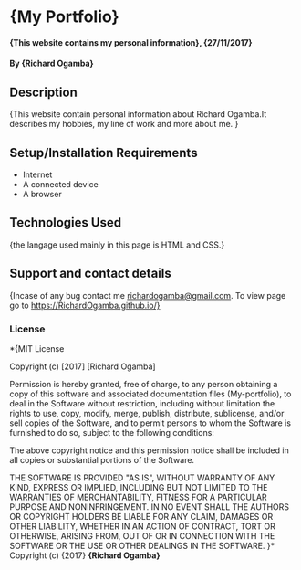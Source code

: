# {My Portfolio}
#### {This website contains my personal information}, {27/11/2017}
#### By **{Richard Ogamba}**
## Description
{This website contain personal information about Richard Ogamba.It describes my hobbies, my line of work and more about me.  }
## Setup/Installation Requirements
* Internet
* A connected device
* A browser
## Technologies Used
{the langage used mainly in this page is HTML and CSS.}
## Support and contact details
{Incase of any bug contact me richardogamba@gmail.com.
To view page go to https://RichardOgamba.github.io/}
### License
*{MIT License

Copyright (c) [2017] [Richard Ogamba]

Permission is hereby granted, free of charge, to any person obtaining a copy
of this software and associated documentation files (My-portfolio), to deal
in the Software without restriction, including without limitation the rights
to use, copy, modify, merge, publish, distribute, sublicense, and/or sell
copies of the Software, and to permit persons to whom the Software is
furnished to do so, subject to the following conditions:

The above copyright notice and this permission notice shall be included in all
copies or substantial portions of the Software.

THE SOFTWARE IS PROVIDED "AS IS", WITHOUT WARRANTY OF ANY KIND, EXPRESS OR
IMPLIED, INCLUDING BUT NOT LIMITED TO THE WARRANTIES OF MERCHANTABILITY,
FITNESS FOR A PARTICULAR PURPOSE AND NONINFRINGEMENT. IN NO EVENT SHALL THE
AUTHORS OR COPYRIGHT HOLDERS BE LIABLE FOR ANY CLAIM, DAMAGES OR OTHER
LIABILITY, WHETHER IN AN ACTION OF CONTRACT, TORT OR OTHERWISE, ARISING FROM,
OUT OF OR IN CONNECTION WITH THE SOFTWARE OR THE USE OR OTHER DEALINGS IN THE
SOFTWARE.
}*
Copyright (c) {2017} **{Richard Ogamba}**
